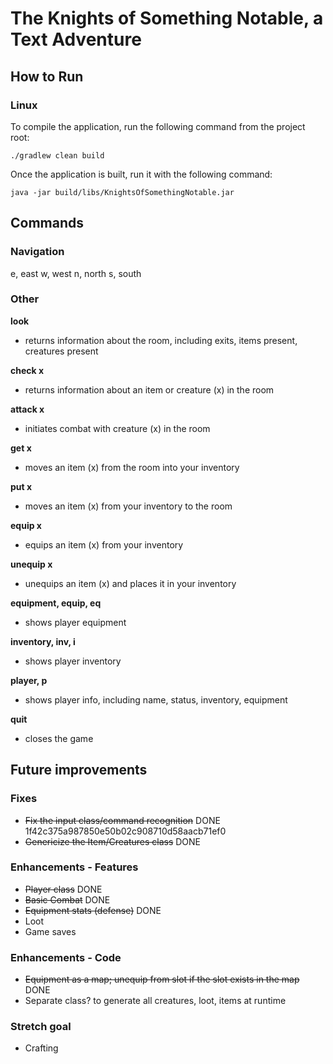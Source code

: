 # The Knights of Something Notable, a Text Adventure

## How to Run

### Linux

To compile the application, run the following command from the project root:

```
./gradlew clean build
```


Once the application is built, run it with the following command:

```
java -jar build/libs/KnightsOfSomethingNotable.jar
```


## Commands
### Navigation
e, east
w, west
n, north
s, south

### Other

__look__
* returns information about the room, including exits, items present, creatures present

__check x__
* returns information about an item or creature (x) in the room

__attack x__
* initiates combat with creature (x) in the room

__get x__
* moves an item (x) from the room into your inventory

__put x__
* moves an item (x) from your inventory to the room

__equip x__
* equips an item (x) from your inventory

__unequip x__
* unequips an item (x) and places it in your inventory

__equipment, equip, eq__
* shows player equipment

__inventory, inv, i__
* shows player inventory

__player, p__
* shows player info, including name, status, inventory, equipment

__quit__
* closes the game



## Future improvements

### Fixes

* ~~Fix the input class/command recognition~~ DONE 1f42c375a987850e50b02c908710d58aacb71ef0
* ~~Genericize the Item/Creatures class~~ DONE

### Enhancements - Features

* ~~Player class~~ DONE
* ~~Basic Combat~~ DONE
* ~~Equipment stats (defense)~~ DONE
* Loot
* Game saves

### Enhancements - Code

* ~~Equipment as a map; unequip from slot if the slot exists in the map~~ DONE
* Separate class? to generate all creatures, loot, items at runtime

### Stretch goal

* Crafting
